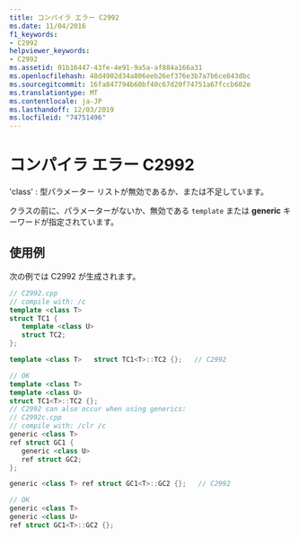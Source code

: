 ```yaml
---
title: コンパイラ エラー C2992
ms.date: 11/04/2016
f1_keywords:
- C2992
helpviewer_keywords:
- C2992
ms.assetid: 01b16447-43fe-4e91-9a5a-af884a166a31
ms.openlocfilehash: 48d4902d34a806eeb26ef376e3b7a7b6ce843dbc
ms.sourcegitcommit: 16fa847794b60bf40c67d20f74751a67fccb602e
ms.translationtype: MT
ms.contentlocale: ja-JP
ms.lasthandoff: 12/03/2019
ms.locfileid: "74751496"
---
```

# <a name="compiler-error-c2992"></a>コンパイラ エラー C2992

'class' : 型パラメーター リストが無効であるか、または不足しています。

クラスの前に、パラメーターがないか、無効である `template` または **generic** キーワードが指定されています。

## <a name="example"></a>使用例

次の例では C2992 が生成されます。

```cpp
// C2992.cpp
// compile with: /c
template <class T>
struct TC1 {
   template <class U>
   struct TC2;
};

template <class T>   struct TC1<T>::TC2 {};   // C2992

// OK
template <class T>
template <class U>
struct TC1<T>::TC2 {};
// C2992 can also occur when using generics:
// C2992c.cpp
// compile with: /clr /c
generic <class T>
ref struct GC1 {
   generic <class U>
   ref struct GC2;
};

generic <class T> ref struct GC1<T>::GC2 {};   // C2992

// OK
generic <class T>
generic <class U>
ref struct GC1<T>::GC2 {};
```
